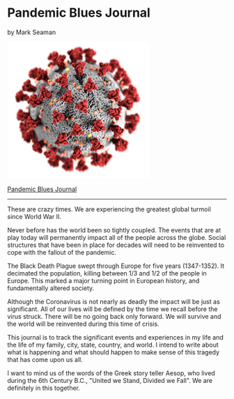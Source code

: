 # Pandemic Blues Journal

by Mark Seaman

![](img/coronavirus.png)

[Pandemic Blues Journal](Index)

---

These are crazy times. We are experiencing the greatest global turmoil since World War II.

Never before has the world been so tightly coupled. The events that are at play today will 
permanently impact all of the people across the globe. Social structures that have been in 
place for decades will need to be reinvented to cope with the fallout of the pandemic.

The Black Death Plague swept through Europe for five years (1347-1352). It decimated the 
population, killing between 1/3 and 1/2 of the people in Europe. This marked a major turning
point in European history, and fundamentally altered society.

Although the Coronavirus is not nearly as deadly the impact will be just as significant.
All of our lives will be defined by the time we recall before the virus struck.  There will
be no going back only forward.  We will survive and the world will be reinvented during
this time of crisis.

This journal is to track the significant events and experiences in my life and the life of
my family, city, state, country, and world.  I intend to write about what is happening and
what should happen to make sense of this tragedy that has come upon us all.

I want to mind us of the words of the Greek story teller Aesop, who lived during the 
6th Century B.C., "United we Stand, Divided we Fall".  We are definitely in this together.

